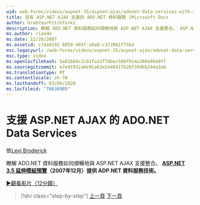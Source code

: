 ```yaml
---
uid: web-forms/videos/aspnet-35/aspnet-ajax/adonet-data-services-with-aspnet-ajax-support
title: 具有 ASP.NET AJAX 支援的 ADO.NET 資料服務 |Microsoft Docs
author: GrabYourPitchforks
description: 瞭解 ADO.NET 資料服務如何順暢地與 ASP.NET AJAX 支援整合。 ASP.NET 3.5 E 中提供 ADP.NET 資料服務技術 。
ms.author: riande
ms.date: 12/20/2007
ms.assetid: c7aa9192-8859-403f-a9a8-c372081f75bd
msc.legacyurl: /web-forms/videos/aspnet-35/aspnet-ajax/adonet-data-services-with-aspnet-ajax-support
msc.type: video
ms.openlocfilehash: 5a81668c2c01fa12f7dbec506f914a388e09a9ff
ms.sourcegitcommit: e7e91932a6e91a63e2e46417626f39d6b244a3ab
ms.translationtype: MT
ms.contentlocale: zh-TW
ms.lasthandoff: 03/06/2020
ms.locfileid: "78638905"
---
```

# <a name="adonet-data-services-with-aspnet-ajax-support"></a>支援 ASP.NET AJAX 的 ADO.NET Data Services

依[Levi Broderick](https://github.com/GrabYourPitchforks)

瞭解 ADO.NET 資料服務如何順暢地與 ASP.NET AJAX 支援整合。 **[ASP.NET 3.5 延伸模組預覽](https://www.asp.net/downloads/35-sp1#find)（2007年12月）提供 ADP.NET 資料服務技術。**

[&#9654;觀看影片（12分鐘）](https://channel9.msdn.com/Blogs/ASP-NET-Site-Videos/adonet-data-services-with-aspnet-ajax-support)

> [!div class="step-by-step"]
> [上一頁](aspnet-ajax-a-demonstration-of-aspnet-ajax.md)
> [下一頁](introduction-to-aspnet-ajax-history.md)
